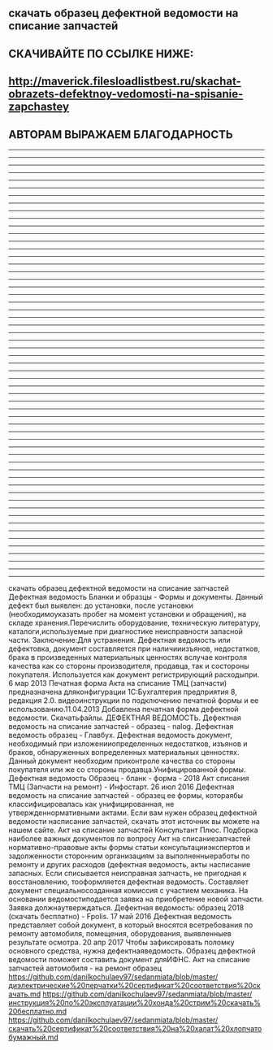 скачать образец дефектной ведомости на списание запчастей
--------------------------------------------------
СКАЧИВАЙТЕ ПО ССЫЛКЕ НИЖЕ:
--------------------------------------------------
http://maverick.filesloadlistbest.ru/skachat-obrazets-defektnoy-vedomosti-na-spisanie-zapchastey
--------------------------------------------------
АВТОРАМ ВЫРАЖАЕМ БЛАГОДАРНОСТЬ
--------------------------------------------------
--------------------------------------------------
--------------------------------------------------
--------------------------------------------------
--------------------------------------------------
--------------------------------------------------
--------------------------------------------------
--------------------------------------------------
--------------------------------------------------
--------------------------------------------------
--------------------------------------------------
--------------------------------------------------
--------------------------------------------------
--------------------------------------------------
--------------------------------------------------
--------------------------------------------------
--------------------------------------------------
--------------------------------------------------
--------------------------------------------------
--------------------------------------------------
--------------------------------------------------
--------------------------------------------------
--------------------------------------------------
--------------------------------------------------
--------------------------------------------------
--------------------------------------------------
--------------------------------------------------
--------------------------------------------------
--------------------------------------------------
--------------------------------------------------
--------------------------------------------------
--------------------------------------------------
--------------------------------------------------
--------------------------------------------------
--------------------------------------------------
--------------------------------------------------
--------------------------------------------------
--------------------------------------------------
--------------------------------------------------
--------------------------------------------------
--------------------------------------------------
--------------------------------------------------
--------------------------------------------------
--------------------------------------------------
--------------------------------------------------
--------------------------------------------------
--------------------------------------------------
--------------------------------------------------
--------------------------------------------------
--------------------------------------------------
--------------------------------------------------
--------------------------------------------------
--------------------------------------------------
--------------------------------------------------
--------------------------------------------------
--------------------------------------------------
--------------------------------------------------
--------------------------------------------------
скачать образец дефектной ведомости на списание запчастей Дефектная ведомость  Бланки и образцы - Формы и документы. Данный дефект был выявлен: до установки, после установки (необходимоуказать пробег на момент установки и обращения), на складе хранения.Перечислить оборудование, техническую литературу, каталоги,используемые при диагностике неисправности запасной части. Заключение:Для устранения. Дефектная ведомость или дефектовка, документ составляется при наличииизъянов, недостатков, брака в произведенных материальных ценностях вслучае контроля качества как со стороны производителя, продавца, так и состороны покупателя. Используется как документ регистрирующий расходыпри. 6 мар 2013  Печатная форма Акта на списание ТМЦ (запчасти) предназначена дляконфигурации 1С:Бухгалтерия предприятия 8, редакция 2.0. видеоинструкции по подключению печатной формы и ее использованию.11.04.2013 Добавлена печатная форма дефектной ведомости. Скачатьфайлы. ДЕФЕКТНАЯ ВЕДОМОСТЬ. Дефектная ведомость на списание запчастей - образец - nalog. Дефектная ведомость образец - Главбух. Дефектная ведомость  документ, необходимый при изложенииопределенных недостатков, изъянов и браков, обнаруженных вопределенных материальных ценностях. Данный документ необходим приконтроле качества со стороны покупателя или же со стороны продавца.Унифицированной формы. Дефектная ведомость  Образец - бланк - форма - 2018
Акт списания ТМЦ (Запчасти на ремонт) - Инфостарт. 26 июл 2016  Дефектная ведомость на списание запчастей - образец ее формы, котораябы классифицировалась как унифицированная, не утвержденнормативными актами.  Если вам нужен образец дефектной ведомости насписание запчастей, скачать этот источник вы можете на нашем сайте. Акт на списание запчастей  Консультант Плюс. Подборка наиболее важных документов по вопросу Акт на списаниезапчастей нормативно-правовые акты формы статьи консультацииэкспертов и  задолженности сторонним организациям за выполненныеработы по ремонту и других расходов (дефектная ведомость, акты насписание запасных. Если списывается неисправная запчасть, не пригодная к восстановлению, тооформляется дефектная ведомость. Составляет документ специальносозданная комиссия с участием механика. На основании ведомостиподается заявка на приобретение новой запчасти. Заявка должнаутверждаться. Дефектная ведомость: образец 2018 (скачать бесплатно) - Fpolis. 17 май 2016  Дефектная ведомость представляет собой документ, в который вносятся всетребования по ремонту автомобиля, помещения, оборудования, выявленныев результате осмотра. 20 апр 2017  Чтобы зафиксировать поломку основного средства, нужна дефектнаяведомость. Образец дефектной ведомости поможет составить документ дляИФНС. Акт на списание запчастей автомобиля - на ремонт образец
https://github.com/danilkochulaev97/sedanmiata/blob/master/диэлектрические%20перчатки%20сертификат%20соответствия%20скачать.md
https://github.com/danilkochulaev97/sedanmiata/blob/master/инструкция%20по%20эксплуатации%20хонда%20стрим%20скачать%20бесплатно.md
https://github.com/danilkochulaev97/sedanmiata/blob/master/скачать%20сертификат%20соответствия%20на%20халат%20хлопчатобумажный.md